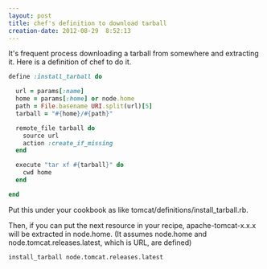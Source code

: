 ```yaml
---
layout: post
title: chef's definition to download tarball
creation-date: 2012-08-29  8:52:13
---
```

It's frequent process downloading a tarball from somewhere and extracting it.
Here is a definition of chef to do it.

```ruby
define :install_tarball do

  url = params[:name]
  home = params[:home] or node.home
  path = File.basename URI.split(url)[5]
  tarball = "#{home}/#{path}"

  remote_file tarball do
    source url
    action :create_if_missing
  end

  execute "tar xf #{tarball}" do
    cwd home
  end

end
```

Put this under your cookbook as like tomcat/definitions/install_tarball.rb.

Then, if you can put the next resource in your recipe,
apache-tomcat-x.x.x will be extracted in node.home.
(It assumes node.home and node.tomcat.releases.latest, which is URL, are defined)

    install_tarball node.tomcat.releases.latest

